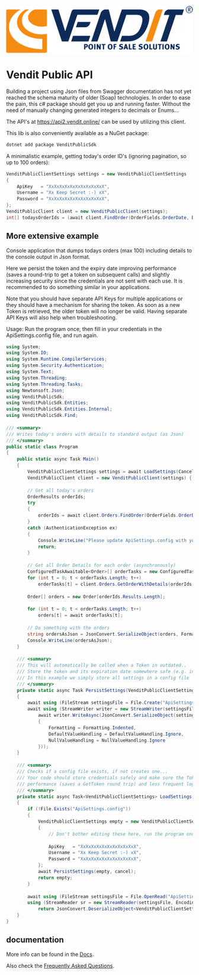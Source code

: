 ![Vendit logo](/Misc/LogoSmaller.png "Vendit Logo")

# Vendit Public API

Building a project using Json files from Swagger documentation has not yet reached the schema maturity of older (Soap) technologies. In order to ease the pain, this c# package should get you up and running faster. Without the need of manually changing generated integers to decimals or Enums...

The API's at https://api2.vendit.online/ can be used by utilizing this client.

This lib is also conveniently available as a NuGet package:

```cmd
dotnet add package VenditPublicSdk
```

A minimalistic example, getting today's order ID's (ignoring pagination, so up to 100 orders):

```C#
VenditPublicClientSettings settings = new VenditPublicClientSettings
{
    ApiKey   = "XxXxXxXxXxXxXxXxXxXxX",
    Username = "Xx Keep Secret :-) xX",
    Password = "XxXxXxXxXxXxXxXxXxXxX",
};
VenditPublicClient client = new VenditPublicClient(settings);
int[] todaysOrderIds = (await client.FindOrder(OrderFields.OrderDate, DateTime.Today, FilterComparison.GreaterOrEqual)).Results;
```

## More extensive example

Console application that dumps todays orders (max 100) including details to the console output in Json format.

Here we persist the token and the expiry date improving performance (saves a round-trip to get a token on subsequent calls) and slightly increasing security since the credentials are not sent with each use. It is recommended  to do something similar in your applications.

Note that you should have separate API Keys for multiple applications or they should have a mechanism for sharing the token. As soon as a new Token is retrieved, the older token will no longer be valid. Having separate API Keys will also help when troubleshooting.

Usage: Run the program once, then fill in your credentials in the ApiSettings.config file, and run again.

```C#
using System;
using System.IO;
using System.Runtime.CompilerServices;
using System.Security.Authentication;
using System.Text;
using System.Threading;
using System.Threading.Tasks;
using Newtonsoft.Json;
using VenditPublicSdk;
using VenditPublicSdk.Entities;
using VenditPublicSdk.Entities.Internal;
using VenditPublicSdk.Find;

/// <summary>
/// Writes today's orders with details to standard output (as Json)
/// </summary>
public static class Program
{
    public static async Task Main()
    {
        VenditPublicClientSettings settings = await LoadSettings(CancellationToken.None);
        VenditPublicClient client = new VenditPublicClient(settings) { PersistSettings = PersistSettings };

        // Get all today's orders
        OrderResults orderIds;
        try
        {
            orderIds = await client.Orders.FindOrder(OrderFields.OrderDate, DateTime.Today, FilterComparison.GreaterOrEqual);
        }
        catch (AuthenticationException ex)
        {
            Console.WriteLine("Please update ApiSettings.config with your credentials.\r\n" + ex.Message);
            return;
        }

        // Get all Order Details for each order (asynchronously)
        ConfiguredTaskAwaitable<Order>[] orderTasks = new ConfiguredTaskAwaitable<Order>[orderIds.Results.Length];
        for (int t = 0; t < orderTasks.Length; t++)
            orderTasks[t] = client.Orders.GetOrderWithDetails(orderIds.Results[t]).ConfigureAwait(false);

        Order[] orders = new Order[orderIds.Results.Length];

        for (int t = 0; t < orderTasks.Length; t++)
            orders[t] = await orderTasks[t];

        // Do something with the orders
        string ordersAsJson = JsonConvert.SerializeObject(orders, Formatting.Indented);
        Console.WriteLine(ordersAsJson);
    }

    /// <summary>
    /// This will automatically be called when a Token in outdated..
    /// Store the token and its expiration date somewhere safe (e.g. in a database)
    /// In this example we simply store all settings in a config file
    /// </summary>
    private static async Task PersistSettings(VenditPublicClientSettings settings, CancellationToken cancel)
    {
        await using (FileStream settingsFile = File.Create("ApiSettings.config"))
        await using (StreamWriter writer = new StreamWriter(settingsFile, Encoding.UTF8))
            await writer.WriteAsync(JsonConvert.SerializeObject(settings, new JsonSerializerSettings()
            {
                Formatting = Formatting.Indented, 
                DefaultValueHandling = DefaultValueHandling.Ignore,
                NullValueHandling = NullValueHandling.Ignore
            }));
    }

    /// <summary>
    /// Checks if a config file exists, if not creates one...
    /// Your code should store credentials safely and make sure the Token and expiration date are also retrieved for better
    /// performance (saves a GetToken round trip) and less frequent logins (exposure of credentials).
    /// </summary>
    private static async Task<VenditPublicClientSettings> LoadSettings(CancellationToken cancel)
    {
        if (!File.Exists("ApiSettings.config"))
        {
            VenditPublicClientSettings empty = new VenditPublicClientSettings
            {
                // Don't bother editing these here, run the program once and then update ApiSettings.config with your credentials

                ApiKey   = "XxXxXxXxXxXxXxXxXxXxX",
                Username = "Xx Keep Secret :-) xX",
                Password = "XxXxXxXxXxXxXxXxXxXxX",
            };
            await PersistSettings(empty, cancel);
            return empty;
        }

        await using (FileStream settingsFile = File.OpenRead("ApiSettings.config"))
        using (StreamReader sr = new StreamReader(settingsFile, Encoding.UTF8))
            return JsonConvert.DeserializeObject<VenditPublicClientSettings>(await sr.ReadToEndAsync(cancel));
    }
}
```

## documentation

More info can be found in the [Docs](/Docs/Search.md).

Also check the [Frequently Asked Questions](/Docs/Faq.md).